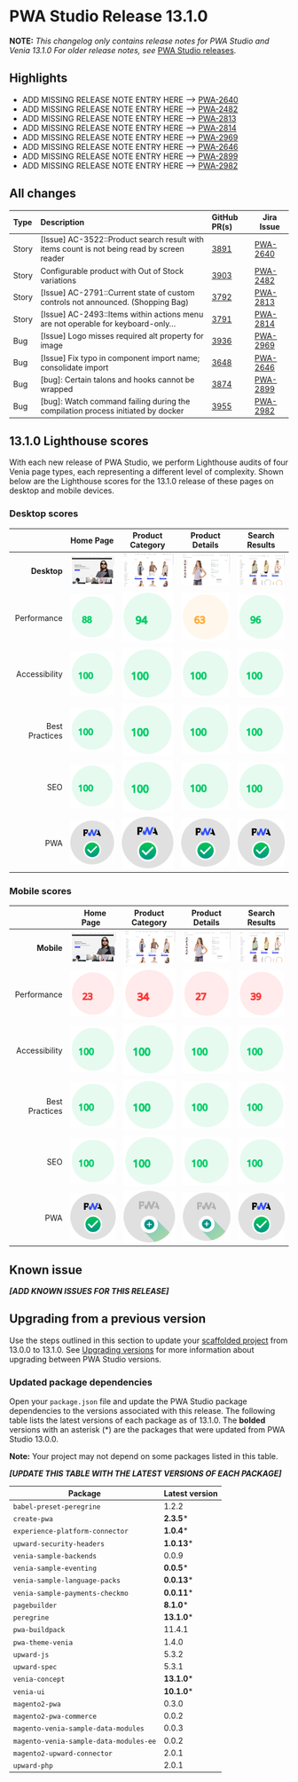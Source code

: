 # PWA Studio Release 13.1.0

**NOTE:**
_This changelog only contains release notes for PWA Studio and Venia 13.1.0_
_For older release notes, see_ [PWA Studio releases][].

## Highlights

*   ADD MISSING RELEASE NOTE ENTRY HERE --> [PWA-2640][]
*   ADD MISSING RELEASE NOTE ENTRY HERE --> [PWA-2482][]
*   ADD MISSING RELEASE NOTE ENTRY HERE --> [PWA-2813][]
*   ADD MISSING RELEASE NOTE ENTRY HERE --> [PWA-2814][]
*   ADD MISSING RELEASE NOTE ENTRY HERE --> [PWA-2969][]
*   ADD MISSING RELEASE NOTE ENTRY HERE --> [PWA-2646][]
*   ADD MISSING RELEASE NOTE ENTRY HERE --> [PWA-2899][]
*   ADD MISSING RELEASE NOTE ENTRY HERE --> [PWA-2982][]


## All changes

| Type  | Description                                                                                 | GitHub PR(s) | Jira Issue   |
| :---- | :------------------------------------------------------------------------------------------ | :----------- | ------------ |
| Story | \[Issue] AC-3522::Product search result with items count is not being read by screen reader | [3891][]     | [PWA-2640][] |
| Story | Configurable product with Out of Stock variations                                           | [3903][]     | [PWA-2482][] |
| Story | \[Issue] AC-2791::Current state of custom controls not announced. (Shopping Bag)            | [3792][]     | [PWA-2813][] |
| Story | \[Issue] AC-2493::Items within actions menu are not operable for keyboard-only…             | [3791][]     | [PWA-2814][] |
| Bug   | \[Issue] Logo misses required alt property for image                                        | [3936][]     | [PWA-2969][] |
| Bug   | \[Issue] Fix typo in component import name; consolidate import                              | [3648][]     | [PWA-2646][] |
| Bug   | \[bug]: Certain talons and hooks cannot be wrapped                                          | [3874][]     | [PWA-2899][] |
| Bug   | \[bug]: Watch command failing during the compilation process initiated by docker            | [3955][]     | [PWA-2982][] |


## 13.1.0 Lighthouse scores

With each new release of PWA Studio, we perform Lighthouse audits of four Venia page types, each representing a different level of complexity. Shown below are the Lighthouse scores for the 13.1.0 release of these pages on desktop and mobile devices.

### Desktop scores

|                |            Home Page            |          Product Category           |          Product Details           |          Search Results           |
|---------------:|:-------------------------------:|:-----------------------------------:|:----------------------------------:|:---------------------------------:|
|    **Desktop** | ![](images/venia_page_home.png) | ![](images/venia_page_category.png) | ![](images/venia_page_details.png) | ![](images/venia_page_search.png) |
|    Performance |    ![](images/score_88.svg)     |      ![](images/score_94.svg)       |      ![](images/score_63.svg)      |     ![](images/score_96.svg)      |
|  Accessibility |    ![](images/score_100.svg)    |      ![](images/score_100.svg)      |     ![](images/score_100.svg)      |     ![](images/score_100.svg)     |
| Best Practices |    ![](images/score_100.svg)    |      ![](images/score_100.svg)      |     ![](images/score_100.svg)      |     ![](images/score_100.svg)     |
|            SEO |    ![](images/score_100.svg)    |      ![](images/score_100.svg)      |     ![](images/score_100.svg)      |     ![](images/score_100.svg)     |
|            PWA |   ![](images/pwa_perfect.svg)   |     ![](images/pwa_perfect.svg)     |    ![](images/pwa_perfect.svg)     |    ![](images/pwa_perfect.svg)    |

### Mobile scores

|                | &nbsp;&nbsp;Home Page&nbsp;&nbsp; |          Product Category           |          Product Details           |          Search Results           |
|---------------:|:---------------------------------:|:-----------------------------------:|:----------------------------------:|:---------------------------------:|
|     **Mobile** |  ![](images/venia_page_home.png)  | ![](images/venia_page_category.png) | ![](images/venia_page_details.png) | ![](images/venia_page_search.png) |
|    Performance |     ![](images/score_23.svg)      |      ![](images/score_34.svg)       |      ![](images/score_27.svg)      |     ![](images/score_39.svg)      |
|  Accessibility |     ![](images/score_100.svg)     |      ![](images/score_100.svg)      |     ![](images/score_100.svg)      |     ![](images/score_100.svg)     |
| Best Practices |     ![](images/score_100.svg)     |      ![](images/score_100.svg)      |     ![](images/score_100.svg)      |     ![](images/score_100.svg)     |
|            SEO |     ![](images/score_100.svg)     |      ![](images/score_100.svg)      |     ![](images/score_100.svg)      |     ![](images/score_100.svg)     |
|            PWA |    ![](images/pwa_perfect.svg)    |    ![](images/pwa_imperfect.svg)    |   ![](images/pwa_imperfect.svg)    |    ![](images/pwa_perfect.svg)    |

## Known issue

**_[ADD KNOWN ISSUES FOR THIS RELEASE]_**

## Upgrading from a previous version

Use the steps outlined in this section to update your [scaffolded project][] from 13.0.0 to 13.1.0.
See [Upgrading versions][] for more information about upgrading between PWA Studio versions.

[scaffolded project]: https://developer.adobe.com/commerce/pwa-studio/tutorials/
[upgrading versions]: https://developer.adobe.com/commerce/pwa-studio/guides/upgrading-versions/

### Updated package dependencies

Open your `package.json` file and update the PWA Studio package dependencies to the versions associated with this release.
The following table lists the latest versions of each package as of 13.1.0. The **bolded** versions with an asterisk (*) are the packages that were updated from PWA Studio 13.0.0.

**Note:**
Your project may not depend on some packages listed in this table.

**_[UPDATE THIS TABLE WITH THE LATEST VERSIONS OF EACH PACKAGE]_**

| Package                                | Latest version |
|----------------------------------------|----------------|
| `babel-preset-peregrine`               | 1.2.2          |
| `create-pwa`                           | **2.3.5***     |
| `experience-platform-connector`        | **1.0.4***     |
| `upward-security-headers`              | **1.0.13***    |
| `venia-sample-backends`                | 0.0.9          |
| `venia-sample-eventing`                | **0.0.5***     |
| `venia-sample-language-packs`          | **0.0.13***    |
| `venia-sample-payments-checkmo`        | **0.0.11***    |
| `pagebuilder`                          | **8.1.0***     |
| `peregrine`                            | **13.1.0***    |
| `pwa-buildpack`                        | 11.4.1         |
| `pwa-theme-venia`                      | 1.4.0          |
| `upward-js`                            | 5.3.2          |
| `upward-spec`                          | 5.3.1          |
| `venia-concept`                        | **13.1.0***    |
| `venia-ui`                             | **10.1.0***    |
| `magento2-pwa`                         | 0.3.0          |
| `magento2-pwa-commerce`                | 0.0.2          |
| `magento-venia-sample-data-modules`    | 0.0.3          |
| `magento-venia-sample-data-modules-ee` | 0.0.2          |
| `magento2-upward-connector`            | 2.0.1          |
| `upward-php`                           | 2.0.1          |


[PWA-2640]: https://jira.corp.adobe.com/browse/PWA-2640
[PWA-2482]: https://jira.corp.adobe.com/browse/PWA-2482
[PWA-2813]: https://jira.corp.adobe.com/browse/PWA-2813
[PWA-2814]: https://jira.corp.adobe.com/browse/PWA-2814
[PWA-2969]: https://jira.corp.adobe.com/browse/PWA-2969
[PWA-2646]: https://jira.corp.adobe.com/browse/PWA-2646
[PWA-2899]: https://jira.corp.adobe.com/browse/PWA-2899
[PWA-2982]: https://jira.corp.adobe.com/browse/PWA-2982

[3891]: https://github.com/magento/pwa-studio/pull/3891
[3903]: https://github.com/magento/pwa-studio/pull/3903
[3792]: https://github.com/magento/pwa-studio/pull/3792
[3791]: https://github.com/magento/pwa-studio/pull/3791
[3936]: https://github.com/magento/pwa-studio/pull/3936
[3648]: https://github.com/magento/pwa-studio/pull/3648
[3874]: https://github.com/magento/pwa-studio/pull/3874
[3955]: https://github.com/magento/pwa-studio/pull/3955

[PWA Studio releases]: https://github.com/magento/pwa-studio/releases
